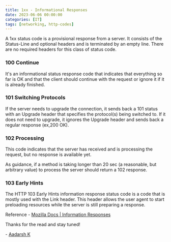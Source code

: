 ```yaml
---
title: 1xx - Informational Responses
date: 2023-06-06 00:00:00 
categories: [IT]
tags: [networking, http-codes]
---
```


A 1xx status code is a provisional response from a server. It consists of the Status-Line and optional headers and is terminated by an empty line. There are no required headers for this class of status code.

### 100 Continue 

It's an informational status response code that indicates that everything so far is OK and that the client should continue with the request or ignore it if it is already finished.

### 101 Switching Protocols 

If the server needs to upgrade the connection, it sends back a 101 status with an Upgrade header that specifies the protocol(s) being switched to. If it does not need to upgrade, it ignores the Upgrade header and sends back a regular response (ex,200 OK).

### 102 Processing

This code indicates that the server has received and is processing the request, but no response is available yet.

As guidance, if a method is taking longer than 20 sec (a reasonable, but arbitrary value) to process the server should return a 102 response.

### 103 Early Hints

The HTTP 103 Early Hints information response status code is a code that is mostly used with the Link header. This header allows the user agent to start preloading resources while the server is still preparing a response.

Reference - [Mozilla Docs | Information Responses](https://developer.mozilla.org/en-US/docs/Web/HTTP/Status#information_responses)

Thanks for the read and stay tuned! 

\- [Aadarsh K](https://twitter.com/dotAadarsh)

